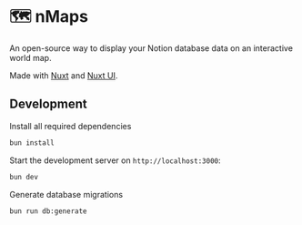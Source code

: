 # 🗺️ nMaps

An open-source way to display your Notion database data on an interactive world map.

Made with [Nuxt](https://nuxt.com/docs/getting-started/introduction) and [Nuxt UI](https://ui3.nuxt.dev).

## Development

Install all required dependencies

```bash
bun install
```

Start the development server on `http://localhost:3000`:

```bash
bun dev
```

Generate database migrations

```bash
bun run db:generate
```

